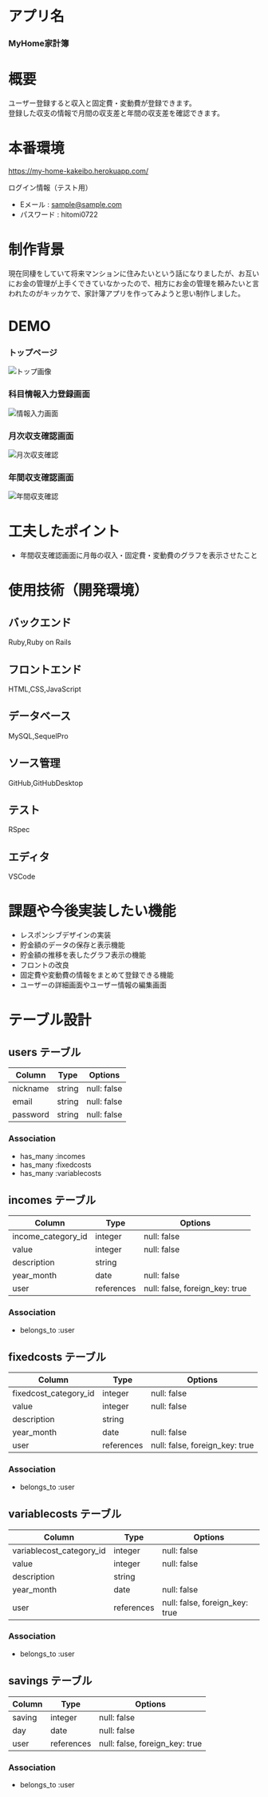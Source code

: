 # アプリ名

### MyHome家計簿

# 概要

ユーザー登録すると収入と固定費・変動費が登録できます。<br>登録した収支の情報で月間の収支差と年間の収支差を確認できます。

# 本番環境

https://my-home-kakeibo.herokuapp.com/

ログイン情報（テスト用）

- Eメール : sample@sample.com
- パスワード : hitomi0722

# 制作背景

現在同棲をしていて将来マンションに住みたいという話になりましたが、お互いにお金の管理が上手くできていなかったので、相方にお金の管理を頼みたいと言われたのがキッカケで、家計簿アプリを作ってみようと思い制作しました。

# DEMO

### トップページ

![トップ画像](./top.png)

### 科目情報入力登録画面

![情報入力画面](./input.gif)

### 月次収支確認画面

![月次収支確認](./month.gif)

### 年間収支確認画面

![年間収支確認](./year.gif)


# 工夫したポイント

- 年間収支確認画面に月毎の収入・固定費・変動費のグラフを表示させたこと

# 使用技術（開発環境）

## バックエンド

Ruby,Ruby on Rails

## フロントエンド

HTML,CSS,JavaScript

## データベース

MySQL,SequelPro

## ソース管理

GitHub,GitHubDesktop

## テスト

RSpec

## エディタ

VSCode

# 課題や今後実装したい機能

- レスポンシブデザインの実装
- 貯金額のデータの保存と表示機能
- 貯金額の推移を表したグラフ表示の機能
- フロントの改良
- 固定費や変動費の情報をまとめて登録できる機能
- ユーザーの詳細画面やユーザー情報の編集画面


# テーブル設計

## users テーブル

| Column       | Type   | Options     |
| ------------ | ------ | ----------- |
| nickname     | string | null: false |
| email        | string | null: false |
| password     | string | null: false |

### Association

- has_many :incomes
- has_many :fixedcosts
- has_many :variablecosts

## incomes テーブル

| Column                 | Type       | Options                        |
| ---------------------- | ---------- | ------------------------------ |
| income_category_id     | integer    | null: false                    |
| value                  | integer    | null: false                    |
| description            | string     |                                |
| year_month             | date       | null: false                    |
| user                   | references | null: false, foreign_key: true |

### Association

- belongs_to :user

## fixedcosts テーブル

| Column                 | Type       | Options                        |
| ---------------------- | ---------- | ------------------------------ |
| fixedcost_category_id  | integer    | null: false                    |
| value                  | integer    | null: false                    |
| description            | string     |                                |
| year_month             | date       | null: false                    |
| user                   | references | null: false, foreign_key: true |

### Association

- belongs_to :user

## variablecosts テーブル

| Column                    | Type       | Options                        |
| ------------------------- | ---------- | ------------------------------ |
| variablecost_category_id  | integer    | null: false                    |
| value                     | integer    | null: false                    |
| description               | string     |                                |
| year_month                | date       | null: false                    |
| user                      | references | null: false, foreign_key: true |

### Association

- belongs_to :user

## savings テーブル

| Column        | Type       | Options                        |
| --------------| ---------- | ------------------------------ |
| saving        | integer    | null: false                    |
| day           | date       | null: false                    |
| user          | references | null: false, foreign_key: true |

### Association

- belongs_to :user